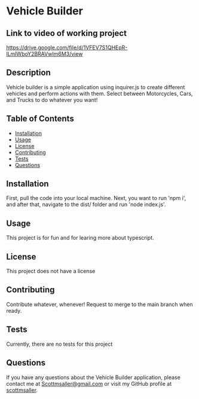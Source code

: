   # Vehicle Builder

  ## Link to video of working project
  https://drive.google.com/file/d/1VFEV7S1QHEpR-lLmIWboY2BRAVwIm6M3/view

  ## Description
  Vehicle builder is a simple application using inquirer.js to create different vehicles and perform actions with them. Select between Motorcycles, Cars, and Trucks to do whatever you want!


  ## Table of Contents
  * [Installation](#installation)
  * [Usage](#usage)
  * [License](#license)
  * [Contributing](#contributing)
  * [Tests](#tests)
  * [Questions](#questions)


  ## Installation
  First, pull the code into your local machine. Next, you want to run 'npm i', and after that, navigate to the dist/ folder and run 'node index.js'.


  ## Usage
  This project is for fun and for learing more about typescript.


  ## License
  
This project does not have a license
    
  ## Contributing
  Contribute whatever, whenever! Request to merge to the main branch when ready.


  ## Tests
  Currently, there are no tests for this project


  ## Questions
  If you have any questions about the Vehicle Builder application, please contact me at Scottmsaller@gmail.com or visit my GitHub profile at [scottmsaller](https://github.com/scottmsaller).
